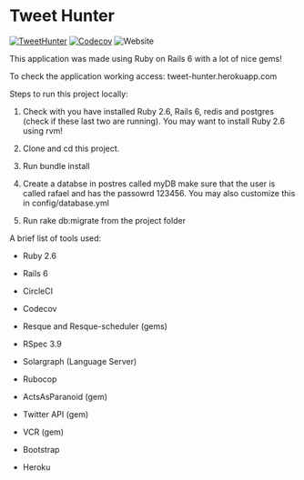 Tweet Hunter
===========

[![TweetHunter](https://img.shields.io/circleci/build/gh/rafaelcgs10/TweetHunter?style=for-the-badge)](https://circleci.com/gh/rafaelcgs10/TweetHunter)
[![Codecov](https://img.shields.io/codecov/c/gh/rafaelcgs10/TweetHunter?style=for-the-badge)](https://codecov.io/gh/rafaelcgs10/TweetHunter)
![Website](https://img.shields.io/website?label=Go%20to%20Tweet-Hunter&style=for-the-badge&up_message=online&url=https%3A%2F%2Ftweet-hunter.herokuapp.com%2F)


This application was made using Ruby on Rails 6 with a lot of nice gems!

To check the application working access: tweet-hunter.herokuapp.com

Steps to run this project locally:

1. Check with you have installed Ruby 2.6, Rails 6, redis and postgres (check if these last two are running).
   You may want to install Ruby 2.6 using rvm!
   
2. Clone and cd this project.

3. Run bundle install

4. Create a databse in postres called myDB
   make sure that the user is called rafael and has the passowrd 123456.
   You may also customize this in config/database.yml

5. Run rake db:migrate from the project folder

A brief list of tools used:

* Ruby 2.6

* Rails 6

* CircleCI

* Codecov

* Resque and Resque-scheduler (gems)

* RSpec 3.9

* Solargraph (Language Server)

* Rubocop

* ActsAsParanoid (gem)

* Twitter API (gem)

* VCR (gem)

* Bootstrap

* Heroku
